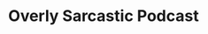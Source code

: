 ---
title: Overly Sarcastic Podcast
authors: Red, Blue, Indigo
image: https://podcastaddict.com/cache/artwork/thumb/3118273
link: https://overlysarcasticpodcast.transistor.fm/
---